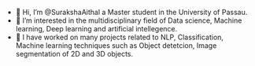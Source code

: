 - 👋 Hi, I’m @SurakshaAithal a Master student in the University of Passau.
- 👀 I’m interested in the multidisciplinary field of Data science, Machine learning, Deep learning and artificial intellegence. 
- 💞️ I have worked on many projects related to NLP, Classification, Machine learning techniques such as Object detetcion, Image segmentation of 2D and 3D objects.


<!---
SurakshaAithal/SurakshaAithal is a ✨ special ✨ repository because its `README.md` (this file) appears on your GitHub profile.
You can click the Preview link to take a look at your changes.
--->
